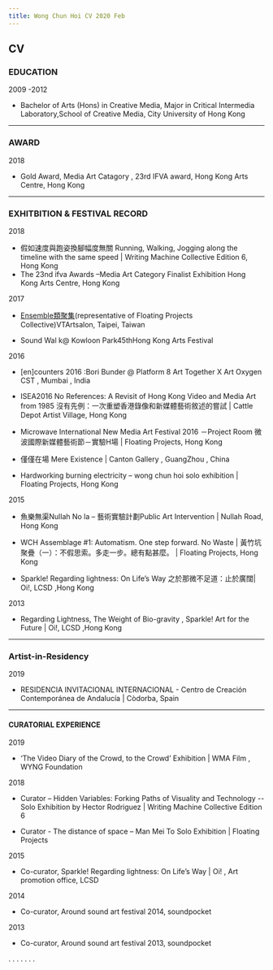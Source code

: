 ```yaml
---
title: Wong Chun Hoi CV 2020 Feb
---
```


## CV


### EDUCATION
2009 -2012
- Bachelor of Arts (Hons) in Creative Media, Major in Critical Intermedia Laboratory,School of Creative Media, City University of Hong Kong

----

### AWARD
2018  
- Gold Award, Media Art Catagory  , 23rd IFVA award, Hong Kong Arts Centre, Hong Kong

----


### EXHITBITION & FESTIVAL RECORD 
2018  
 - 假如速度與跑姿換腳幅度無關 Running, Walking, Jogging along the timeline with the same speed | Writing Machine Collective Edition 6, Hong Kong 
 - The 23nd ifva Awards –Media Art Category Finalist Exhibition Hong Kong Arts Centre, Hong Kong

2017 

-  [Ensemble類聚集](https://www.vtartsalon.com/exhibition/past-2017/201706-ensemble%E9%A1%9E%E8%81%9A%E9%9B%86)(representative of Floating Projects Collective)VTArtsalon, Taipei, Taiwan

- Sound Wal k@ Kowloon Park45thHong Kong Arts Festival

2016
- [en]counters 2016 :Bori Bunder @ Platform 8 Art Together X Art Oxygen CST , Mumbai , India

- ISEA2016 No References: A Revisit of Hong Kong Video and Media Art from 1985  沒有先例：一次重塑香港錄像和新媒體藝術敘述的嘗試 | Cattle Depot Artist Village, Hong Kong


- Microwave International New Media Art Festival 2016 －Project Room  微波國際新媒體藝術節－實驗H場 | Floating Projects, Hong Kong

- 僅僅在場 Mere Existence  |  Canton Gallery , GuangZhou , China

- Hardworking burning electricity – wong chun hoi solo exhibition  | Floating Projects, Hong Kong

2015
- 魚樂無渠Nullah No la – 藝術實驗計劃Public Art Intervention | Nullah Road, Hong Kong
- WCH Assemblage #1: Automatism. One step forward. No Waste | 黃竹坑聚疊（一）：不假思索。多走一步。總有點甚麼。 |  Floating Projects, Hong Kong

- Sparkle! Regarding lightness: On Life’s Way  之於那微不足道：止於廣闊| Oi!, LCSD ,Hong Kong

2013
- Regarding Lightness, The Weight of Bio-gravity , Sparkle! Art for the Future | Oi!, LCSD ,Hong Kong

----

### Artist-in-Residency
2019
- RESIDENCIA INVITACIONAL INTERNACIONAL - Centro de Creación Contemporánea de Andalucía |  Còdorba, Spain

----
#### CURATORIAL EXPERIENCE

2019
- ‘The Video Diary of the Crowd, to the Crowd’ Exhibition | WMA Film , WYNG Foundation

2018
- Curator – Hidden Variables: Forking Paths of Visuality and Technology
-- Solo Exhibition by Hector Rodriguez
| Writing Machine Collective Edition 6

- Curator - The distance of space – Man Mei To Solo Exhibition 
| Floating Projects

2015
- Co-curator, Sparkle! Regarding lightness: On Life’s Way
| Oi! , Art promotion office, LCSD

2014
- Co-curator, Around sound art festival 2014, 
soundpocket

2013
- Co-curator, Around sound art festival 2013, 
soundpocket


.
.
.
.
.
.
.